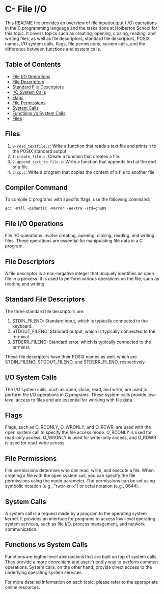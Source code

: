 # C- File I/O 

This README file provides an overview of file input/output (I/O) operations in the C programming language and the tasks done at Holberton School for this topic. It covers topics such as creating, opening, closing, reading, and writing files, as well as file descriptors, standard file descriptors, POSIX names, I/O system calls, flags, file permissions, system calls, and the difference between functions and system calls.

## Table of Contents
- [File I/O Operations](#file-i/o-operations)
- [File Descriptors](#file-descriptors)
- [Standard File Descriptors](#standard-file-descriptors)
- [I/O System Calls](#i/o-system-calls)
- [Flags](#flags)
- [File Permissions](#file-permissions)
- [System Calls](#system-calls)
- [Functions vs System Calls](#functions-vs-system-calls)
- [Files](#files)

## Files

1. `0-read_textfile.c`: Write a function that reads a text file and prints it to the POSIX standard output.
2. `1-create_file.c`: Create a function that creates a file.
3. `2-append_text_to_file.c`: Write a function that appends text at the end of a file.
4. `3-cp.c`: Write a program that copies the content of a file to another file.

## Compiler Command

To compile C programs with specific flags, use the following command:

`gcc -Wall -pedantic -Werror -Wextra -std=gnu89`


## File I/O Operations

File I/O operations involve creating, opening, closing, reading, and writing files. These operations are essential for manipulating file data in a C program.

## File Descriptors

A file descriptor is a non-negative integer that uniquely identifies an open file in a process. It is used to perform various operations on the file, such as reading and writing.

## Standard File Descriptors

The three standard file descriptors are:

1. STDIN_FILENO: Standard input, which is typically connected to the keyboard.
2. STDOUT_FILENO: Standard output, which is typically connected to the terminal.
3. STDERR_FILENO: Standard error, which is typically connected to the terminal.

These file descriptors have their POSIX names as well, which are STDIN_FILENO, STDOUT_FILENO, and STDERR_FILENO, respectively.

## I/O System Calls

The I/O system calls, such as open, close, read, and write, are used to perform file I/O operations in C programs. These system calls provide low-level access to files and are essential for working with file data.

## Flags

Flags, such as O_RDONLY, O_WRONLY, and O_RDWR, are used with the open system call to specify the file access mode. O_RDONLY is used for read-only access, O_WRONLY is used for write-only access, and O_RDWR is used for read-write access.

## File Permissions

File permissions determine who can read, write, and execute a file. When creating a file with the open system call, you can specify the file permissions using the mode parameter. The permissions can be set using symbolic notation (e.g., "rwxr-xr-x") or octal notation (e.g., 0644).

## System Calls

A system call is a request made by a program to the operating system kernel. It provides an interface for programs to access low-level operating system services, such as file I/O, process management, and network communication.

## Functions vs System Calls

Functions are higher-level abstractions that are built on top of system calls. They provide a more convenient and user-friendly way to perform common operations. System calls, on the other hand, provide direct access to the underlying operating system services.

For more detailed information on each topic, please refer to the appropriate online resources.

